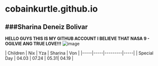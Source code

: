# cobainkurtle.github.io
###Sharina Deneiz Bolivar
---
**HELLO GUYS THIS IS MY GITHUB ACCOUNT I BELIEVE THAT NASA 9 - OGILVIE ANG TRUE LOVE!!!**
![image](https://user-images.githubusercontent.com/111124820/211956322-5578c2c7-c9cc-4599-a96d-694d0738e1d0.png)

| Children | Nix | Yza | Sharina | Von |
|-----|-----|---------|-----|
| Special Day | 04.03 | 07.24 | 05.31| 04.19 |
